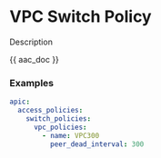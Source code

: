# VPC Switch Policy

Description

{{ aac_doc }}
### Examples

```yaml
apic:
  access_policies:
    switch_policies:
      vpc_policies:
        - name: VPC300
          peer_dead_interval: 300
```
